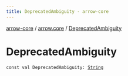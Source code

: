 ```yaml
---
title: DeprecatedAmbiguity - arrow-core
---
```


[arrow-core](../index.html) / [arrow.core](index.html) / [DeprecatedAmbiguity](./-deprecated-ambiguity.html)

# DeprecatedAmbiguity

`const val DeprecatedAmbiguity: `[`String`](https://kotlinlang.org/api/latest/jvm/stdlib/kotlin/-string/index.html)